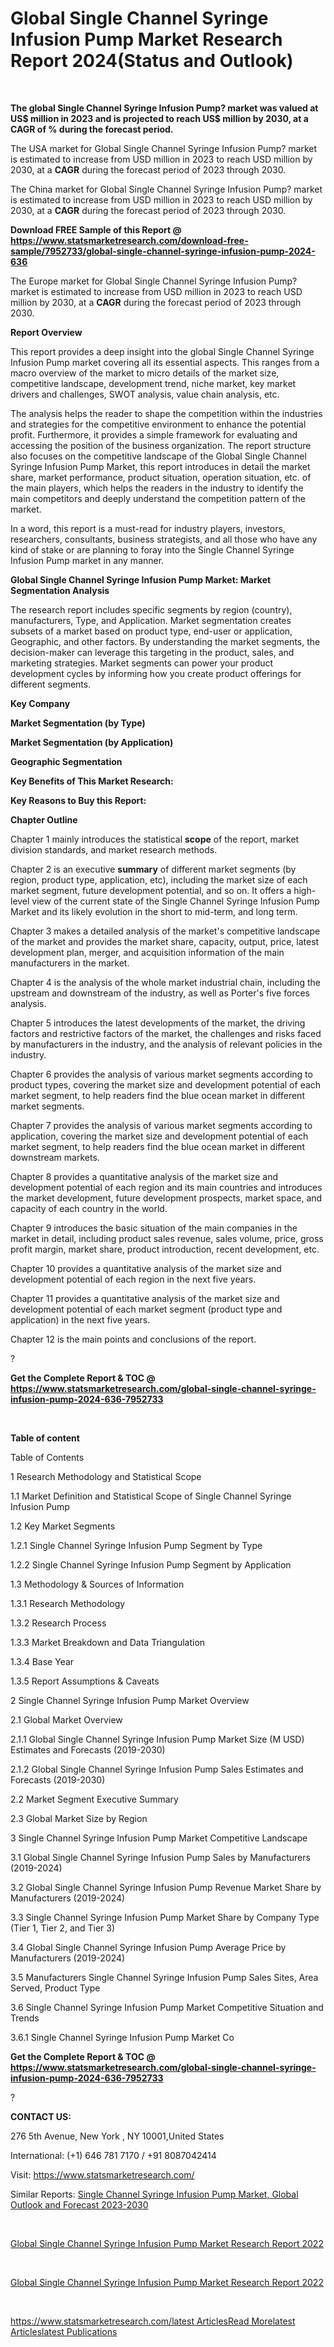 <h1>Global Single Channel Syringe Infusion Pump Market Research Report 2024(Status and Outlook)</h1><br/><p><strong>The global Single Channel Syringe Infusion Pump? market was valued at US$ million in 2023 and is projected to reach US$ million by 2030, at a <strong>CAGR</strong> of % during the forecast period.</strong></p>
 
 
 
 <p>The USA market for Global Single Channel Syringe Infusion Pump? market is estimated to increase from USD million in 2023 to reach USD million by 2030, at a <strong>CAGR</strong> during the forecast period of 2023 through 2030.</p>
 
 
 
 <p>The China market for Global Single Channel Syringe Infusion Pump? market is estimated to increase from USD million in 2023 to reach USD million by 2030, at a <strong>CAGR</strong> during the forecast period of 2023 through 2030.</p>
 
 
 
 <p><strong>Download FREE Sample of this Report @ <a href="https://www.statsmarketresearch.com/download-free-sample/7952733/global-single-channel-syringe-infusion-pump-2024-636">https://www.statsmarketresearch.com/download-free-sample/7952733/global-single-channel-syringe-infusion-pump-2024-636</a></strong></p>
 
 
 
 <p>The Europe market for Global Single Channel Syringe Infusion Pump? market is estimated to increase from USD million in 2023 to reach USD million by 2030, at a <strong>CAGR</strong> during the forecast period of 2023 through 2030.</p>
 
 
 
 <p><strong>Report Overview</strong></p>
 
 
 
 <p>This report provides a deep insight into the global Single Channel Syringe Infusion Pump market covering all its essential aspects. This ranges from a macro overview of the market to micro details of the market size, competitive landscape, development trend, niche market, key market drivers and challenges, SWOT analysis, value chain analysis, etc.</p>
 
 
 
 <p>The analysis helps the reader to shape the competition within the industries and strategies for the competitive environment to enhance the potential profit. Furthermore, it provides a simple framework for evaluating and accessing the position of the business organization. The report structure also focuses on the competitive landscape of the Global Single Channel Syringe Infusion Pump Market, this report introduces in detail the market share, market performance, product situation, operation situation, etc. of the main players, which helps the readers in the industry to identify the main competitors and deeply understand the competition pattern of the market.</p>
 
 
 
 <p>In a word, this report is a must-read for industry players, investors, researchers, consultants, business strategists, and all those who have any kind of stake or are planning to foray into the Single Channel Syringe Infusion Pump market in any manner.</p>
 
 
 
 <p><strong>Global Single Channel Syringe Infusion Pump Market: Market Segmentation Analysis</strong></p>
 
 
 
 <p>The research report includes specific segments by region (country), manufacturers, Type, and Application. Market segmentation creates subsets of a market based on product type, end-user or application, Geographic, and other factors. By understanding the market segments, the decision-maker can leverage this targeting in the product, sales, and marketing strategies. Market segments can power your product development cycles by informing how you create product offerings for different segments.</p>
 
 
 
 <p><strong>Key Company</strong></p>
 
 
 
 <p><strong>Market Segmentation (by Type)</strong></p>
 
 
 
 <p><strong>Market Segmentation (<strong>by Application</strong>)</strong></p>
 
 
 
 <p><strong>Geographic Segmentation</strong></p>
 
 
 
 <p><strong>Key Benefits of This Market Research:</strong></p>
 
 
 
 <p><strong>Key <strong>Reasons to Buy</strong> this Report:</strong></p>
 
 
 
 <p><strong>Chapter Outline</strong></p>
 
 
 
 <p>Chapter 1 mainly introduces the statistical <strong>scope</strong> of the report, market division standards, and market research methods.</p>
 
 
 
 <p>Chapter 2 is an executive <strong>summary</strong> of different market segments (by region, product type, application, etc), including the market size of each market segment, future development potential, and so on. It offers a high-level view of the current state of the Single Channel Syringe Infusion Pump Market and its likely evolution in the short to mid-term, and long term.</p>
 
 
 
 <p>Chapter 3 makes a detailed analysis of the market&#39;s competitive landscape of the market and provides the market share, capacity, output, price, latest development plan, merger, and acquisition information of the main manufacturers in the market.</p>
 
 
 
 <p>Chapter 4 is the analysis of the whole market industrial chain, including the upstream and downstream of the industry, as well as Porter&#39;s five forces analysis.</p>
 
 
 
 <p>Chapter 5 introduces the latest developments of the market, the driving factors and restrictive factors of the market, the challenges and risks faced by manufacturers in the industry, and the analysis of relevant policies in the industry.</p>
 
 
 
 <p>Chapter 6 provides the analysis of various market segments according to product types, covering the market size and development potential of each market segment, to help readers find the blue ocean market in different market segments.</p>
 
 
 
 <p>Chapter 7 provides the analysis of various market segments according to application, covering the market size and development potential of each market segment, to help readers find the blue ocean market in different downstream markets.</p>
 
 
 
 <p>Chapter 8 provides a quantitative analysis of the market size and development potential of each region and its main countries and introduces the market development, future development prospects, market space, and capacity of each country in the world.</p>
 
 
 
 <p>Chapter 9 introduces the basic situation of the main companies in the market in detail, including product sales revenue, sales volume, price, gross profit margin, market share, product introduction, recent development, etc.</p>
 
 
 
 <p>Chapter 10 provides a quantitative analysis of the market size and development potential of each region in the next five years.</p>
 
 
 
 <p>Chapter 11 provides a quantitative analysis of the market size and development potential of each market segment (product type and application) in the next five years.</p>
 
 
 
 <p>Chapter 12 is the main points and conclusions of the report.</p>
 
 
 
 <p>? </p>
 
 
 
 <div><b>Get the Complete Report & TOC @ <a href="https://www.statsmarketresearch.com/global-single-channel-syringe-infusion-pump-2024-636-7952733">https://www.statsmarketresearch.com/global-single-channel-syringe-infusion-pump-2024-636-7952733</a></b></div>
 
 
 
 <p><br />
 
 <b>Table of content</b></p>
 
 
 
 <p>Table of Contents<br />
 
 1 Research Methodology and Statistical Scope<br />
 
 1.1 Market Definition and Statistical Scope of Single Channel Syringe Infusion Pump<br />
 
 1.2 Key Market Segments<br />
 
 1.2.1 Single Channel Syringe Infusion Pump Segment by Type<br />
 
 1.2.2 Single Channel Syringe Infusion Pump Segment by Application<br />
 
 1.3 Methodology & Sources of Information<br />
 
 1.3.1 Research Methodology<br />
 
 1.3.2 Research Process<br />
 
 1.3.3 Market Breakdown and Data Triangulation<br />
 
 1.3.4 Base Year<br />
 
 1.3.5 Report Assumptions & Caveats<br />
 
 2 Single Channel Syringe Infusion Pump Market Overview<br />
 
 2.1 Global Market Overview<br />
 
 2.1.1 Global Single Channel Syringe Infusion Pump Market Size (M USD) Estimates and Forecasts (2019-2030)<br />
 
 2.1.2 Global Single Channel Syringe Infusion Pump Sales Estimates and Forecasts (2019-2030)<br />
 
 2.2 Market Segment Executive Summary<br />
 
 2.3 Global Market Size by Region<br />
 
 3 Single Channel Syringe Infusion Pump Market Competitive Landscape<br />
 
 3.1 Global Single Channel Syringe Infusion Pump Sales by Manufacturers (2019-2024)<br />
 
 3.2 Global Single Channel Syringe Infusion Pump Revenue Market Share by Manufacturers (2019-2024)<br />
 
 3.3 Single Channel Syringe Infusion Pump Market Share by Company Type (Tier 1, Tier 2, and Tier 3)<br />
 
 3.4 Global Single Channel Syringe Infusion Pump Average Price by Manufacturers (2019-2024)<br />
 
 3.5 Manufacturers Single Channel Syringe Infusion Pump Sales Sites, Area Served, Product Type<br />
 
 3.6 Single Channel Syringe Infusion Pump Market Competitive Situation and Trends<br />
 
 3.6.1 Single Channel Syringe Infusion Pump Market Co</p>
 
 
 
 <div><b>Get the Complete Report & TOC @ <a href="https://www.statsmarketresearch.com/global-single-channel-syringe-infusion-pump-2024-636-7952733">https://www.statsmarketresearch.com/global-single-channel-syringe-infusion-pump-2024-636-7952733</a></b></div>
 
 
 
 <p>? </p>
 
 
 
 <p><b>CONTACT US:</b><br />
 
 276 5th Avenue, New York , NY 10001,United States<br />
 
 International: (+1) 646 781 7170 / +91 8087042414<br />
 
 Visit: <a href="https://www.statsmarketresearch.com/">https://www.statsmarketresearch.com/</a><br />
 
 Similar Reports: <a href="https://www.statsmarketresearch.com/global-single-channel-syringe-infusion-pump-2024-636-7952733">Single Channel Syringe Infusion Pump Market, Global Outlook and Forecast 2023-2030</a><br />
 
 <br />
 
 <a href="https://www.statsmarketresearch.com/global-single-channel-syringe-infusion-pump-2024-636-7952733">Global Single Channel Syringe Infusion Pump Market Research Report 2022</a><br />
 
 <br />
 
 <a href="https://www.statsmarketresearch.com/global-single-channel-syringe-infusion-pump-2024-636-7952733">Global Single Channel Syringe Infusion Pump Market Research Report 2022</a><br />
 
 <br />
 
 <a href="https://gyeongbokgung.com">https://www.statsmarketresearch.com/</a><a href="https://hallyeomaritime.com">latest Articles</a><a href="https://jingwansa.com">Read More</a><a href="https://nguoiviet.jp/">latest Articles</a><a href="https://www.intelmarketresearch.com/">latest Publications</a></p>